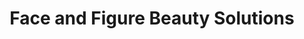---
title: "Face and Figure Beauty Solutions"
url: /nairobi/face-and-figure-beauty-solutions/
shop: beauty
---
